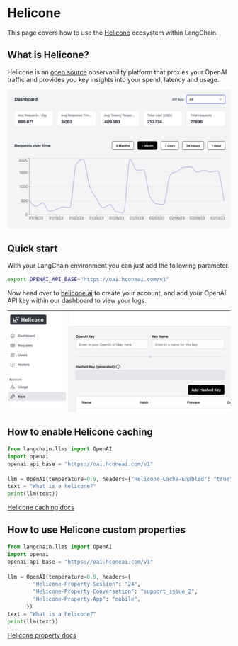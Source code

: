 # Helicone

This page covers how to use the [Helicone](https://helicone.ai) ecosystem within LangChain.

## What is Helicone?

Helicone is an [open source](https://github.com/Helicone/helicone) observability platform that proxies your OpenAI traffic and provides you key insights into your spend, latency and usage.

![Helicone](../_static/HeliconeDashboard.png)

## Quick start

With your LangChain environment you can just add the following parameter.

```bash
export OPENAI_API_BASE="https://oai.hconeai.com/v1"
```

Now head over to [helicone.ai](https://helicone.ai/onboarding?step=2) to create your account, and add your OpenAI API key within our dashboard to view your logs.

![Helicone](../_static/HeliconeKeys.png)

## How to enable Helicone caching

```python
from langchain.llms import OpenAI
import openai
openai.api_base = "https://oai.hconeai.com/v1"

llm = OpenAI(temperature=0.9, headers={"Helicone-Cache-Enabled": "true"})
text = "What is a helicone?"
print(llm(text))
```

[Helicone caching docs](https://docs.helicone.ai/advanced-usage/caching)

## How to use Helicone custom properties

```python
from langchain.llms import OpenAI
import openai
openai.api_base = "https://oai.hconeai.com/v1"

llm = OpenAI(temperature=0.9, headers={
        "Helicone-Property-Session": "24",
        "Helicone-Property-Conversation": "support_issue_2",
        "Helicone-Property-App": "mobile",
      })
text = "What is a helicone?"
print(llm(text))
```

[Helicone property docs](https://docs.helicone.ai/advanced-usage/custom-properties)
